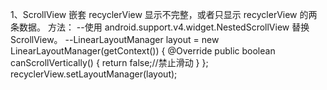 
1、ScrollView 嵌套 recyclerView 显示不完整，或者只显示 recyclerView 的两条数据。
方法：
--使用 android.support.v4.widget.NestedScrollView 替换 ScrollView。
--LinearLayoutManager layout = new LinearLayoutManager(getContext()) {
      @Override
      public boolean canScrollVertically() {
          return false;//禁止滑动
      }
  };
  recyclerView.setLayoutManager(layout);